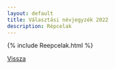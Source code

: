 ```yaml
---
layout: default
title: Választási névjegyzék 2022
description: Répcelak
---
```


{% include Reepcelak.html %}

[Vissza](./)